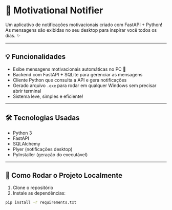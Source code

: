 # 🚀 Motivational Notifier

Um aplicativo de notificações motivacionais criado com FastAPI + Python!  
As mensagens são exibidas no seu desktop para inspirar você todos os dias. ✨

---

## 💡 Funcionalidades
- Exibe mensagens motivacionais automáticas no PC 💬
- Backend com FastAPI + SQLite para gerenciar as mensagens
- Cliente Python que consulta a API e gera notificações
- Gerado arquivo `.exe` para rodar em qualquer Windows sem precisar abrir terminal
- Sistema leve, simples e eficiente!

---

## 🛠️ Tecnologias Usadas
- Python 3
- FastAPI
- SQLAlchemy
- Plyer (notificações desktop)
- PyInstaller (geração do executável)

---

## 🚀 Como Rodar o Projeto Localmente

1. Clone o repositório
2. Instale as dependências:
```bash
pip install -r requirements.txt
